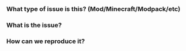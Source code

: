 ### What type of issue is this? (Mod/Minecraft/Modpack/etc)


### What is the issue?


### How can we reproduce it?
